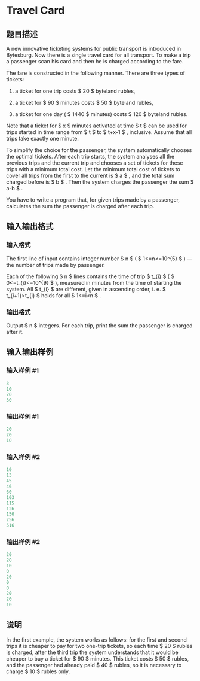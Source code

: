 # Travel Card

## 题目描述

A new innovative ticketing systems for public transport is introduced in Bytesburg. Now there is a single travel card for all transport. To make a trip a passenger scan his card and then he is charged according to the fare.

The fare is constructed in the following manner. There are three types of tickets:

1. a ticket for one trip costs $ 20 $ byteland rubles,

2. a ticket for $ 90 $ minutes costs $ 50 $ byteland rubles,

3. a ticket for one day ( $ 1440 $ minutes) costs $ 120 $ byteland rubles.

Note that a ticket for $ x $ minutes activated at time $ t $ can be used for trips started in time range from $ t $ to $ t+x-1 $ , inclusive. Assume that all trips take exactly one minute.

To simplify the choice for the passenger, the system automatically chooses the optimal tickets. After each trip starts, the system analyses all the previous trips and the current trip and chooses a set of tickets for these trips with a minimum total cost. Let the minimum total cost of tickets to cover all trips from the first to the current is $ a $ , and the total sum charged before is $ b $ . Then the system charges the passenger the sum $ a-b $ .

You have to write a program that, for given trips made by a passenger, calculates the sum the passenger is charged after each trip.

## 输入输出格式

### 输入格式

The first line of input contains integer number $ n $ ( $ 1<=n<=10^{5} $ ) — the number of trips made by passenger.

Each of the following $ n $ lines contains the time of trip $ t_{i} $ ( $ 0<=t_{i}<=10^{9} $ ), measured in minutes from the time of starting the system. All $ t_{i} $ are different, given in ascending order, i. e. $ t_{i+1}&gt;t_{i} $ holds for all $ 1<=i&lt;n $ .

### 输出格式

Output $ n $ integers. For each trip, print the sum the passenger is charged after it.

## 输入输出样例

### 输入样例 #1

```cpp
3
10
20
30

```
### 输出样例 #1

```cpp
20
20
10

```
### 输入样例 #2

```cpp
10
13
45
46
60
103
115
126
150
256
516

```
### 输出样例 #2

```cpp
20
20
10
0
20
0
0
20
20
10

```
## 说明

In the first example, the system works as follows: for the first and second trips it is cheaper to pay for two one-trip tickets, so each time $ 20 $ rubles is charged, after the third trip the system understands that it would be cheaper to buy a ticket for $ 90 $ minutes. This ticket costs $ 50 $ rubles, and the passenger had already paid $ 40 $ rubles, so it is necessary to charge $ 10 $ rubles only.

